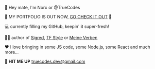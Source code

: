 👋 Hey mate, I'm Noro or @TrueCodes

🎊 MY PORTFOLIO IS OUT NOW, [GO CHECK IT OUT](https://www.truecodes.dev)  🎊

💻 currently filling my GitHub, keepin' it super-fresh!

🙋‍♂️ author of [Sigred](https://www.sigred.org), [TF Style](https://tfstylefc.com) or [Meine Verben](http://www.meineverben.com)

❤️ I love bringing in some JS code, some Node.js, some React and much more...

📮 **HIT ME UP** truecodes.dev@gmail.com 


